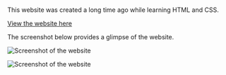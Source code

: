 # 
This website was created a long time ago while learning HTML and CSS.

[View the website here](https://mini-website-projects.netlify.app/tribute%20pages/)

The screenshot below provides a glimpse of the website.

![Screenshot of the website](./images/website-screnshot-1.png)

![Screenshot of the website](./images/website-screnshot-2.png)
